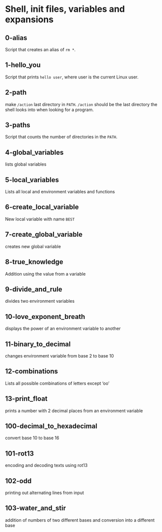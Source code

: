 # Shell, init files, variables and expansions

## 0-alias

Script that creates an alias of ``rm *``.

## 1-hello_you

Script that prints ``hello user``, where user is the current Linux user.

## 2-path

make ``/action`` last directory in ``PATH``. ``/action`` should be the last directory the shell looks into when looking for a program.

## 3-paths

Script that counts the number of directories in the ``PATH``.

## 4-global_variables

lists global variables

## 5-local_variables

Lists all local and environment variables and functions

## 6-create_local_variable

New local variable with name ``BEST``

## 7-create_global_variable

creates new global variable

## 8-true_knowledge

Addition using the value from a variable

## 9-divide_and_rule

divides two environment variables

## 10-love_exponent_breath

displays the power of an environment variable to another

## 11-binary_to_decimal

changes environment variable from base 2 to base 10

## 12-combinations

Lists all possible combinations of letters except ‘oo’

## 13-print_float

prints a number with 2 decimal places from an environment variable

## 100-decimal_to_hexadecimal

convert base 10 to base 16

## 101-rot13

encoding and decoding texts using rot13

## 102-odd

printing out alternating lines from input

## 103-water_and_stir

addition of numbers of two different bases and conversion into a different base
